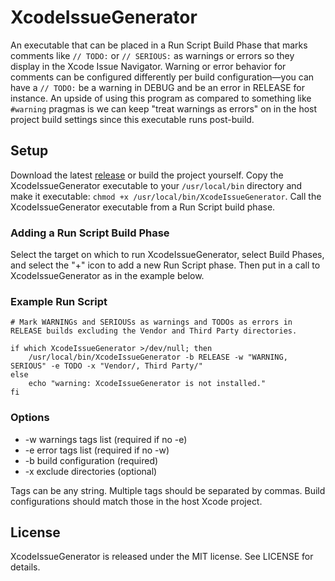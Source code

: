 # XcodeIssueGenerator

An executable that can be placed in a Run Script Build Phase that marks comments like ```// TODO:``` or ```// SERIOUS:``` as warnings or errors so they display in the Xcode Issue Navigator. Warning or error behavior for comments can be configured differently per build configuration—you can have a ```// TODO:``` be a warning in DEBUG and be an error in RELEASE for instance. An upside of using this program as compared to something like ```#warning``` pragmas is we can keep "treat warnings as errors" on in the host project build settings since this executable runs post-build.

## Setup
Download the latest [release](https://github.com/doubleencore/XcodeIssueGenerator/releases) or build the project yourself. Copy the XcodeIssueGenerator executable to your ```/usr/local/bin``` directory and make it executable: ```chmod +x /usr/local/bin/XcodeIssueGenerator```. Call the XcodeIssueGenerator executable from a Run Script build phase.

### Adding a Run Script Build Phase
Select the target on which to run XcodeIssueGenerator, select Build Phases, and select the "+" icon to add a new Run Script phase. Then put in a call to XcodeIssueGenerator as in the example below.

### Example Run Script
```
# Mark WARNINGs and SERIOUSs as warnings and TODOs as errors in RELEASE builds excluding the Vendor and Third Party directories.

if which XcodeIssueGenerator >/dev/null; then
    /usr/local/bin/XcodeIssueGenerator -b RELEASE -w "WARNING, SERIOUS" -e TODO -x "Vendor/, Third Party/"
else
    echo "warning: XcodeIssueGenerator is not installed."
fi
```

### Options

* -w warnings tags list (required if no -e)
* -e error tags list (required if no -w)
* -b build configuration (required)
* -x exclude directories (optional)

Tags can be any string. Multiple tags should be separated by commas. Build configurations should match those in the host Xcode project.

## License

XcodeIssueGenerator is released under the MIT license. See LICENSE for details.
